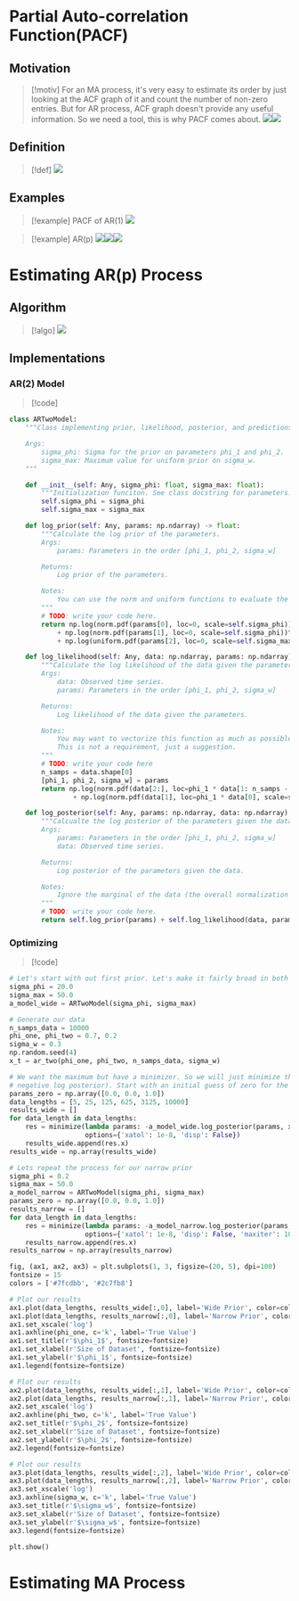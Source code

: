 # Partial Auto-correlation Function(PACF)
## Motivation
> [!motiv]
> For an MA process, it's very easy to estimate its order by just looking at the ACF graph of it and count the number of non-zero entries. But for AR process, ACF graph doesn't provide any useful information. So we need a tool, this is why PACF comes about.
> ![](Parameter_Estimation.assets/image-20240923173627702.png)![](Parameter_Estimation.assets/image-20240923173634676.png)


## Definition
> [!def]
> ![](Parameter_Estimation.assets/image-20240923173640512.png)


## Examples
> [!example] PACF of AR(1)
> ![](Parameter_Estimation.assets/image-20240923174627865.png)

> [!example] AR(p)
> ![](Parameter_Estimation.assets/image-20240923175017819.png)![](Parameter_Estimation.assets/image-20240923175027056.png)![](Parameter_Estimation.assets/image-20240923175032845.png)




# Estimating AR(p) Process
## Algorithm
> [!algo]
> ![](Parameter_Estimation.assets/image-20240923181337043.png)



## Implementations
### AR(2) Model
> [!code]
```python
class ARTwoModel:
    """Class implementing prior, likelihood, posterior, and predictions for an AR(2) model.

    Args:
        sigma_phi: Sigma for the prior on parameters phi_1 and phi_2.
        sigma_max: Maximum value for uniform prior on sigma_w.
    """

    def __init__(self: Any, sigma_phi: float, sigma_max: float):
        """Initialization funciton. See class docstring for parameters."""
        self.sigma_phi = sigma_phi
        self.sigma_max = sigma_max

    def log_prior(self: Any, params: np.ndarray) -> float:
        """Calculate the log prior of the parameters.
        Args:
            params: Parameters in the order [phi_1, phi_2, sigma_w]

        Returns:
            Log prior of the parameters.

        Notes:
            You can use the norm and uniform functions to evaluate the log pdf. These functions come from scipy.stats.
        """
        # TODO: write your code here.
        return np.log(norm.pdf(params[0], loc=0, scale=self.sigma_phi))\
            + np.log(norm.pdf(params[1], loc=0, scale=self.sigma_phi))\
            + np.log(uniform.pdf(params[2], loc=0, scale=self.sigma_max))

    def log_likelihood(self: Any, data: np.ndarray, params: np.ndarray) -> float:
        """Calculate the log likelihood of the data given the parameters.
        Args:
            data: Observed time series.
            params: Parameters in the order [phi_1, phi_2, sigma_w]

        Returns:
            Log likelihood of the data given the parameters.

        Notes:
            You may want to vectorize this function as much as possible to improve the speed of your code.
            This is not a requirement, just a suggestion.
        """
        # TODO: write your code here
        n_samps = data.shape[0]
        [phi_1, phi_2, sigma_w] = params
        return np.log(norm.pdf(data[2:], loc=phi_1 * data[1: n_samps - 1] + phi_2 * data[: n_samps - 2], scale=sigma_w)).sum() \
                + np.log(norm.pdf(data[1], loc=phi_1 * data[0], scale=sigma_w)) + np.log(norm.pdf(data[0], loc=0, scale=sigma_w))

    def log_posterior(self: Any, params: np.ndarray, data: np.ndarray) -> float:
        """Calcualte the log posterior of the parameters given the data.
        Args:
            params: Parameters in the order [phi_1, phi_2, sigma_w]
            data: Observed time series.

        Returns:
            Log posterior of the parameters given the data.

        Notes:
            Ignore the marginal of the data (the overall normalization of the posterior).
        """
        # TODO: write your code here.
        return self.log_prior(params) + self.log_likelihood(data, params)
```




### Optimizing
> [!code]
```python
# Let's start with out first prior. Let's make it fairly broad in both parameters.
sigma_phi = 20.0
sigma_max = 50.0
a_model_wide = ARTwoModel(sigma_phi, sigma_max)

# Generate our data
n_samps_data = 10000
phi_one, phi_two = 0.7, 0.2
sigma_w = 0.3
np.random.seed(4)
x_t = ar_two(phi_one, phi_two, n_samps_data, sigma_w)

# We want the maximum but have a minimizer. So we will just minimize the negative of the log posterior (often called the
# negative log posterior). Start with an initial guess of zero for the phis and 1 for sigma_w.
params_zero = np.array([0.0, 0.0, 1.0])
data_lengths = [5, 25, 125, 625, 3125, 10000]
results_wide = []
for data_length in data_lengths:
    res = minimize(lambda params: -a_model_wide.log_posterior(params, x_t[:data_length]), params_zero, method='nelder-mead', 
                   options={'xatol': 1e-8, 'disp': False})
    results_wide.append(res.x)
results_wide = np.array(results_wide)

# Lets repeat the process for our narrow prior
sigma_phi = 0.2
sigma_max = 50.0
a_model_narrow = ARTwoModel(sigma_phi, sigma_max)
params_zero = np.array([0.0, 0.0, 1.0])
results_narrow = []
for data_length in data_lengths:
    res = minimize(lambda params: -a_model_narrow.log_posterior(params, x_t[:data_length]), params_zero, method='nelder-mead', 
                   options={'xatol': 1e-8, 'disp': False, 'maxiter': 10000})
    results_narrow.append(res.x)
results_narrow = np.array(results_narrow)

fig, (ax1, ax2, ax3) = plt.subplots(1, 3, figsize=(20, 5), dpi=100)
fontsize = 15
colors = ['#7fcdbb', '#2c7fb8']

# Plot our results
ax1.plot(data_lengths, results_wide[:,0], label='Wide Prior', color=colors[0])
ax1.plot(data_lengths, results_narrow[:,0], label='Narrow Prior', color=colors[1])
ax1.set_xscale('log')
ax1.axhline(phi_one, c='k', label='True Value')
ax1.set_title(r'$\phi_1$', fontsize=fontsize)
ax1.set_xlabel(r'Size of Dataset', fontsize=fontsize)
ax1.set_ylabel(r'$\phi_1$', fontsize=fontsize)
ax1.legend(fontsize=fontsize)

# Plot our results
ax2.plot(data_lengths, results_wide[:,1], label='Wide Prior', color=colors[0])
ax2.plot(data_lengths, results_narrow[:,1], label='Narrow Prior', color=colors[1])
ax2.set_xscale('log')
ax2.axhline(phi_two, c='k', label='True Value')
ax2.set_title(r'$\phi_2$', fontsize=fontsize)
ax2.set_xlabel(r'Size of Dataset', fontsize=fontsize)
ax2.set_ylabel(r'$\phi_2$', fontsize=fontsize)
ax2.legend(fontsize=fontsize)

# Plot our results
ax3.plot(data_lengths, results_wide[:,2], label='Wide Prior', color=colors[0])
ax3.plot(data_lengths, results_narrow[:,2], label='Narrow Prior', color=colors[1])
ax3.set_xscale('log')
ax3.axhline(sigma_w, c='k', label='True Value')
ax3.set_title(r'$\sigma_w$', fontsize=fontsize)
ax3.set_xlabel(r'Size of Dataset', fontsize=fontsize)
ax3.set_ylabel(r'$\sigma_w$', fontsize=fontsize)
ax3.legend(fontsize=fontsize)

plt.show()
```







# Estimating MA Process



